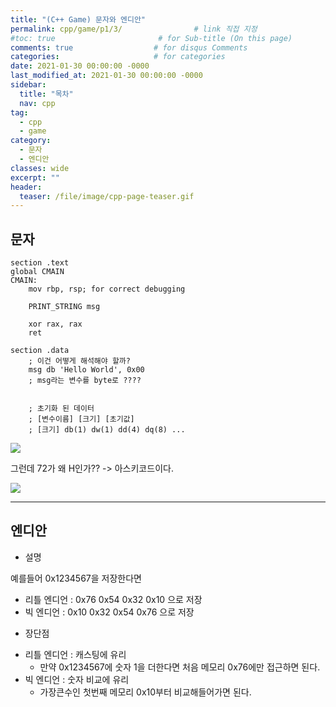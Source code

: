 ```yaml
---
title: "(C++ Game) 문자와 엔디안"
permalink: cpp/game/p1/3/                # link 직접 지정
#toc: true                       # for Sub-title (On this page)
comments: true                  # for disqus Comments
categories:                     # for categories
date: 2021-01-30 00:00:00 -0000
last_modified_at: 2021-01-30 00:00:00 -0000
sidebar:
  title: "목차"
  nav: cpp
tag:
  - cpp
  - game
category:
  - 문자
  - 엔디안
classes: wide
excerpt: ""
header:
  teaser: /file/image/cpp-page-teaser.gif
---
```


## 문자

```
section .text
global CMAIN
CMAIN:
    mov rbp, rsp; for correct debugging
    
    PRINT_STRING msg
    
    xor rax, rax
    ret
    
section .data
    ; 이건 어떻게 해석해야 할까?
    msg db 'Hello World', 0x00
    ; msg라는 변수를 byte로 ????


    ; 초기화 된 데이터
    ; [변수이름] [크기] [초기값]
    ; [크기] db(1) dw(1) dd(4) dq(8) ...
```

![](/file/image/cpp-game-p1-3-1.png)

그런데 72가 왜 H인가?? -> 아스키코드이다.

![](/file/image/cpp-game-p1-3-2.png)

---

## 엔디안

* 설명

예를들어 0x1234567을 저장한다면<br>

- 리틀 엔디언 : 0x76 0x54 0x32 0x10 으로 저장
- 빅 엔디언 : 0x10 0x32 0x54 0x76 으로 저장

* 장단점

- 리틀 엔디언 : 캐스팅에 유리
    - 만약 0x1234567에 숫자 1을 더한다면 처음 메모리 0x76에만 접근하면 된다.
- 빅 엔디언 : 숫자 비교에 유리
    - 가장큰수인 첫번째 메모리 0x10부터 비교해들어가면 된다.

    